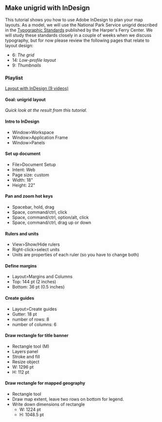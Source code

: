 ## Make unigrid with InDesign  

This tutorial shows you how to use Adobe InDesign to plan your map layouts. As a model, we will use the National Park Service unigrid described in the [Typographic Standards](http://public.gettysburg.edu/~jrudy/type-standards.pdf) published by the Harper's Ferry Center. We will study these standards closely in a couple of weeks when we discuss typography, but for now please review the following pages that relate to layout design:  

- 6: _The grid_  
- 14: _Low-profile layout_
- 9: _Thumbnails_

### Playlist  

[Layout with InDesign (9 videos)](https://youtube.com/playlist?list=PLdXGsLVpvp2paUuUbZ9LhW_FDBFxtcGOI)

#### Goal: unigrid layout        

_Quick look at the result from this tutorial._

#### Intro to InDesign  

- Window>Workspace  
- Window>Application Frame  
- Window>Panels   

#### Set up document    

- File>Document Setup
- Intent: Web      
- Page size: custom  
- Width: 18"
- Height: 22"    

#### Pan and zoom hot keys    

- Spacebar, hold, drag  
- Space, command/ctrl, click  
- Space, command/ctrl, option/alt, click  
- Space, command/ctrl, drag up or down    

#### Rulers and units  

- View>Show/Hide rulers  
- Right-click>select units  
- Units are properties of each ruler (so you have to change both)  

#### Define margins

- Layout>Margins and Columns  
- Top: 144 pt (2 inches)  
- Bottom: 36 pt (0.5 inches)  

#### Create guides  

- Layout>Create guides  
- Gutter: 18 pt
- number of rows: 8  
- number of columns: 6

#### Draw rectangle for title banner    

- Rectangle tool (M)
- Layers panel  
- Stroke and fill  
- Resize object  
- W: 1296 pt  
- H: 112 pt  

#### Draw rectangle for mapped geography

- Rectangle tool  
- Draw map extent, leave two rows on bottom for legend.
- Write down dimensions of rectangle
  - W: 1224 pt
  - H: 1048.5 pt
